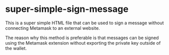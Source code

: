 # super-simple-sign-message
This is a super simple HTML file that can be used to sign a message without connecting Metamask to an external website.

The reason why this method is preferable is that messages can be signed using the Metamask extension without exporting the private key outside of the wallet.
